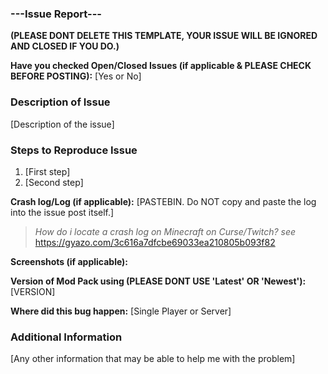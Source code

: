 ### ---Issue Report---
**(PLEASE DONT DELETE THIS TEMPLATE, YOUR ISSUE WILL BE IGNORED AND CLOSED IF YOU DO.)**

**Have you checked Open/Closed Issues (if applicable & PLEASE CHECK BEFORE POSTING):** [Yes or No]

### Description of Issue
[Description of the issue]

### Steps to Reproduce Issue
1. [First step]
2. [Second step]

**Crash log/Log (if applicable):** [PASTEBIN. Do NOT copy and paste the log into the issue post itself.]
> *How do i locate a crash log on Minecraft on Curse/Twitch? see* https://gyazo.com/3c616a7dfcbe69033ea210805b093f82

**Screenshots (if applicable):** 

**Version of Mod Pack using (PLEASE DONT USE 'Latest' OR 'Newest'):** [VERSION]

**Where did this bug happen:** [Single Player or Server]

### Additional Information
[Any other information that may be able to help me with the problem]
